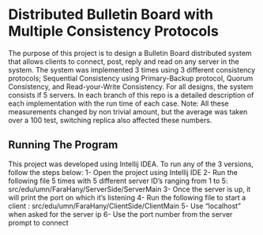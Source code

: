 # Distributed Bulletin Board with Multiple Consistency Protocols
The purpose of this project is to design a Bulletin Board distributed system that allows clients to connect, post, reply and read on any server in the system. The system was implemented 3 times using 3 different consistency protocols; Sequential Consistency using Primary-Backup protocol, Quorum Consistency, and Read-your-Write Consistency. For all designs, the system consists if 5 servers. In each branch of this repo is a detailed description of each implementation with the run time of each case.
Note: All these measurements changed by non trivial amount, but the average was taken over a 100 test, switching replica also affected these numbers.


## Running The Program

This project was developed using Intellij IDEA. To run any of the 3 versions, follow the steps below:
1- Open the project using Intellij IDE
2- Run the following file 5 times with 5 different server ID’s ranging from 1 to 5: src/edu/umn/FaraHany/ServerSide/ServerMain
3- Once the server is up, it will print the port on which it’s listening
4- Run the following file to start a client : src/edu/umn/FaraHany/ClientSide/ClientMain
5- Use “localhost” when asked for the server ip
6- Use the port number from the server prompt to connect
